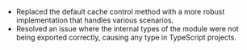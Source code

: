 - Replaced the default cache control method with a more robust implementation that handles various scenarios.
- Resolved an issue where the internal types of the module were not being exported correctly, causing any type in TypeScript projects.
